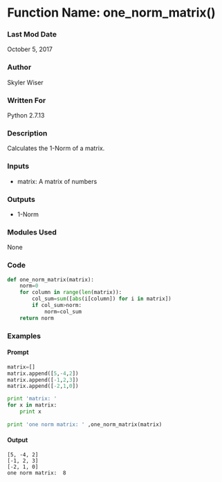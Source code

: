# Function Name: one_norm_matrix()

### Last Mod Date
October 5, 2017
### Author
Skyler Wiser
### Written For
Python 2.7.13
### Description
Calculates the 1-Norm of a matrix.
### Inputs

* matrix: A matrix of numbers

### Outputs

* 1-Norm

### Modules Used
None
### Code

```python
def one_norm_matrix(matrix):
    norm=0
    for column in range(len(matrix)):
        col_sum=sum([abs(i[column]) for i in matrix])
        if col_sum>norm:
            norm=col_sum
    return norm
```

### Examples
#### Prompt

```python
matrix=[]
matrix.append([5,-4,2])
matrix.append([-1,2,3])
matrix.append([-2,1,0])

print 'matrix: '
for x in matrix:
    print x
    
print 'one norm matrix: ' ,one_norm_matrix(matrix)
```

#### Output

```
[5, -4, 2]
[-1, 2, 3]
[-2, 1, 0]
one norm matrix:  8
```
